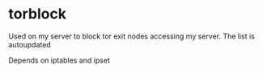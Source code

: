 # torblock
Used on my server to block tor exit nodes accessing my server.
The list is autoupdated

Depends on iptables and ipset
